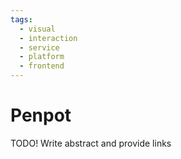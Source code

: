 ```yaml
---
tags:
  - visual
  - interaction
  - service
  - platform
  - frontend
---
```

# Penpot

TODO! Write abstract and provide links